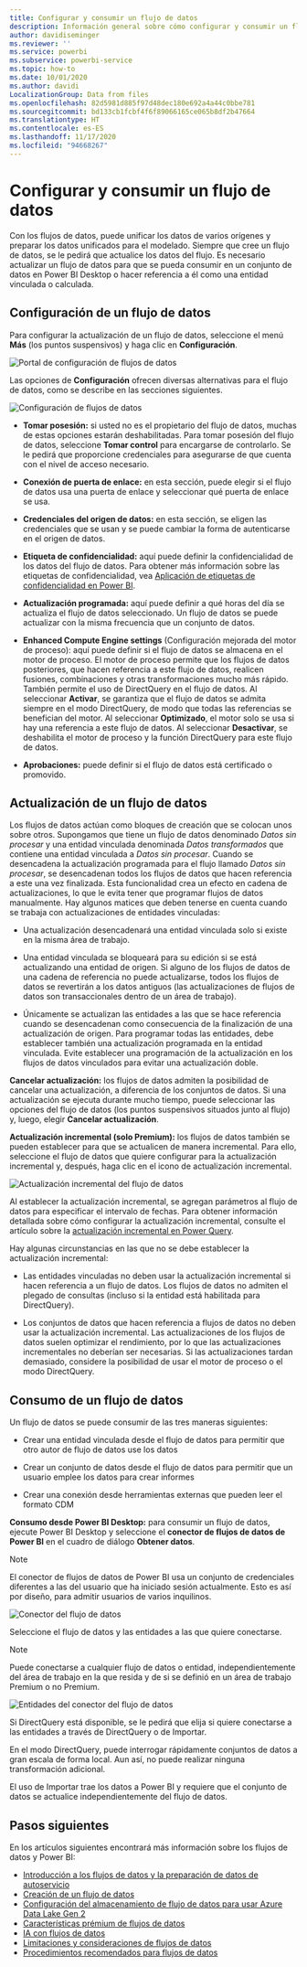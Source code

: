 ```yaml
---
title: Configurar y consumir un flujo de datos
description: Información general sobre cómo configurar y consumir un flujo de datos en Power BI
author: davidiseminger
ms.reviewer: ''
ms.service: powerbi
ms.subservice: powerbi-service
ms.topic: how-to
ms.date: 10/01/2020
ms.author: davidi
LocalizationGroup: Data from files
ms.openlocfilehash: 82d5981d885f97d48dec180e692a4a44c0bbe781
ms.sourcegitcommit: bd133cb1fcbf4f6f89066165ce065b8df2b47664
ms.translationtype: HT
ms.contentlocale: es-ES
ms.lasthandoff: 11/17/2020
ms.locfileid: "94668267"
---
```

# <a name="configure-and-consume-a-dataflow"></a>Configurar y consumir un flujo de datos

Con los flujos de datos, puede unificar los datos de varios orígenes y preparar los datos unificados para el modelado. Siempre que cree un flujo de datos, se le pedirá que actualice los datos del flujo. Es necesario actualizar un flujo de datos para que se pueda consumir en un conjunto de datos en Power BI Desktop o hacer referencia a él como una entidad vinculada o calculada.

## <a name="configuring-a-dataflow"></a>Configuración de un flujo de datos

Para configurar la actualización de un flujo de datos, seleccione el menú **Más** (los puntos suspensivos) y haga clic en **Configuración**.

![Portal de configuración de flujos de datos](media/dataflows-configure-consume/dataflow-settings.png)

Las opciones de **Configuración** ofrecen diversas alternativas para el flujo de datos, como se describe en las secciones siguientes.

![Configuración de flujos de datos](media/dataflows-configure-consume/dataflow-settings-detailed.png)

* **Tomar posesión:** si usted no es el propietario del flujo de datos, muchas de estas opciones estarán deshabilitadas. Para tomar posesión del flujo de datos, seleccione **Tomar control** para encargarse de controlarlo. Se le pedirá que proporcione credenciales para asegurarse de que cuenta con el nivel de acceso necesario.

* **Conexión de puerta de enlace:** en esta sección, puede elegir si el flujo de datos usa una puerta de enlace y seleccionar qué puerta de enlace se usa. 

* **Credenciales del origen de datos:** en esta sección, se eligen las credenciales que se usan y se puede cambiar la forma de autenticarse en el origen de datos.

* **Etiqueta de confidencialidad:** aquí puede definir la confidencialidad de los datos del flujo de datos. Para obtener más información sobre las etiquetas de confidencialidad, vea [Aplicación de etiquetas de confidencialidad en Power BI](../../admin/service-security-apply-data-sensitivity-labels.md).

* **Actualización programada:** aquí puede definir a qué horas del día se actualiza el flujo de datos seleccionado. Un flujo de datos se puede actualizar con la misma frecuencia que un conjunto de datos.

* **Enhanced Compute Engine settings** (Configuración mejorada del motor de proceso): aquí puede definir si el flujo de datos se almacena en el motor de proceso. El motor de proceso permite que los flujos de datos posteriores, que hacen referencia a este flujo de datos, realicen fusiones, combinaciones y otras transformaciones mucho más rápido. También permite el uso de DirectQuery en el flujo de datos. Al seleccionar **Activar**, se garantiza que el flujo de datos se admita siempre en el modo DirectQuery, de modo que todas las referencias se benefician del motor. Al seleccionar **Optimizado**, el motor solo se usa si hay una referencia a este flujo de datos. Al seleccionar **Desactivar**, se deshabilita el motor de proceso y la función DirectQuery para este flujo de datos.

* **Aprobaciones:** puede definir si el flujo de datos está certificado o promovido. 

## <a name="refreshing-a-dataflow"></a>Actualización de un flujo de datos
Los flujos de datos actúan como bloques de creación que se colocan unos sobre otros. Supongamos que tiene un flujo de datos denominado *Datos sin procesar* y una entidad vinculada denominada *Datos transformados* que contiene una entidad vinculada a *Datos sin procesar*. Cuando se desencadena la actualización programada para el flujo llamado *Datos sin procesar*, se desencadenan todos los flujos de datos que hacen referencia a este una vez finalizada. Esta funcionalidad crea un efecto en cadena de actualizaciones, lo que le evita tener que programar flujos de datos manualmente. Hay algunos matices que deben tenerse en cuenta cuando se trabaja con actualizaciones de entidades vinculadas:

* Una actualización desencadenará una entidad vinculada solo si existe en la misma área de trabajo.

* Una entidad vinculada se bloqueará para su edición si se está actualizando una entidad de origen. Si alguno de los flujos de datos de una cadena de referencia no puede actualizarse, todos los flujos de datos se revertirán a los datos antiguos (las actualizaciones de flujos de datos son transaccionales dentro de un área de trabajo).

* Únicamente se actualizan las entidades a las que se hace referencia cuando se desencadenan como consecuencia de la finalización de una actualización de origen. Para programar todas las entidades, debe establecer también una actualización programada en la entidad vinculada. Evite establecer una programación de la actualización en los flujos de datos vinculados para evitar una actualización doble.

**Cancelar actualización:** los flujos de datos admiten la posibilidad de cancelar una actualización, a diferencia de los conjuntos de datos. Si una actualización se ejecuta durante mucho tiempo, puede seleccionar las opciones del flujo de datos (los puntos suspensivos situados junto al flujo) y, luego, elegir **Cancelar actualización**.

**Actualización incremental (solo Premium):** los flujos de datos también se pueden establecer para que se actualicen de manera incremental. Para ello, seleccione el flujo de datos que quiere configurar para la actualización incremental y, después, haga clic en el icono de actualización incremental.

![Actualización incremental del flujo de datos](media/dataflows-configure-consume/dataflow-created-entity.png)

Al establecer la actualización incremental, se agregan parámetros al flujo de datos para especificar el intervalo de fechas. Para obtener información detallada sobre cómo configurar la actualización incremental, consulte el artículo sobre la [actualización incremental en Power Query](/power-query/dataflows/incremental-refresh).

Hay algunas circunstancias en las que no se debe establecer la actualización incremental:

* Las entidades vinculadas no deben usar la actualización incremental si hacen referencia a un flujo de datos. Los flujos de datos no admiten el plegado de consultas (incluso si la entidad está habilitada para DirectQuery). 

* Los conjuntos de datos que hacen referencia a flujos de datos no deben usar la actualización incremental. Las actualizaciones de los flujos de datos suelen optimizar el rendimiento, por lo que las actualizaciones incrementales no deberían ser necesarias. Si las actualizaciones tardan demasiado, considere la posibilidad de usar el motor de proceso o el modo DirectQuery.

## <a name="consuming-a-dataflow"></a>Consumo de un flujo de datos

Un flujo de datos se puede consumir de las tres maneras siguientes:

* Crear una entidad vinculada desde el flujo de datos para permitir que otro autor de flujo de datos use los datos

* Crear un conjunto de datos desde el flujo de datos para permitir que un usuario emplee los datos para crear informes

* Crear una conexión desde herramientas externas que pueden leer el formato CDM

**Consumo desde Power BI Desktop:** para consumir un flujo de datos, ejecute Power BI Desktop y seleccione el **conector de flujos de datos de Power BI** en el cuadro de diálogo **Obtener datos**.

> [!NOTE]
> El conector de flujos de datos de Power BI usa un conjunto de credenciales diferentes a las del usuario que ha iniciado sesión actualmente. Esto es así por diseño, para admitir usuarios de varios inquilinos.

![Conector del flujo de datos](media/dataflows-configure-consume/dataflow-connector.png)

Seleccione el flujo de datos y las entidades a las que quiere conectarse. 

> [!NOTE]
> Puede conectarse a cualquier flujo de datos o entidad, independientemente del área de trabajo en la que resida y de si se definió en un área de trabajo Premium o no Premium.

![Entidades del conector del flujo de datos](media/dataflows-configure-consume/dataflow-entities-picker.png)

Si DirectQuery está disponible, se le pedirá que elija si quiere conectarse a las entidades a través de DirectQuery o de Importar. 

En el modo DirectQuery, puede interrogar rápidamente conjuntos de datos a gran escala de forma local. Aun así, no puede realizar ninguna transformación adicional. 

El uso de Importar trae los datos a Power BI y requiere que el conjunto de datos se actualice independientemente del flujo de datos.

## <a name="next-steps"></a>Pasos siguientes
En los artículos siguientes encontrará más información sobre los flujos de datos y Power BI:

* [Introducción a los flujos de datos y la preparación de datos de autoservicio](dataflows-introduction-self-service.md)
* [Creación de un flujo de datos](dataflows-create.md)
* [Configuración del almacenamiento de flujo de datos para usar Azure Data Lake Gen 2](dataflows-azure-data-lake-storage-integration.md)
* [Características prémium de flujos de datos](dataflows-premium-features.md)
* [IA con flujos de datos](dataflows-machine-learning-integration.md)
* [Limitaciones y consideraciones de flujos de datos](dataflows-features-limitations.md)
* [Procedimientos recomendados para flujos de datos](dataflows-best-practices.md)